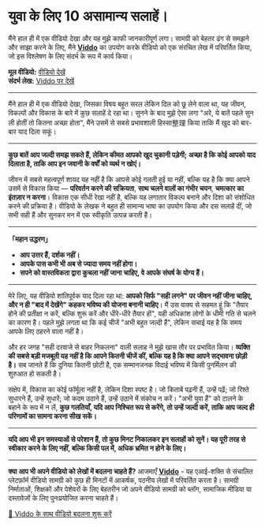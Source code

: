 # युवा के लिए 10 असामान्य सलाहें।

मैंने हाल ही में एक वीडियो देखा और यह मुझे काफी जानकारीपूर्ण लगा। सामग्री को बेहतर ढंग से समझने और साझा करने के लिए, मैंने **[Viddo](https://viddo.pro/)** का उपयोग करके वीडियो को एक संरचित लेख में परिवर्तित किया, जो इस विश्लेषण के लिए संदर्भ के रूप में कार्य किया।

**मूल वीडियो:** [वीडियो देखें](https://www.youtube.com/watch?v=qRc_pJKyo_k)  
**संदर्भ लेख:** [Viddo पर देखें](https://viddo.pro/zh/video-result/55c71dfb-3e4c-407d-9949-716752ab40b4)

---

मैंने हाल ही में एक वीडियो देखा, जिसका विषय बहुत सरल लेकिन दिल को छू लेने वाला था, यह जीवन, विकल्पों और विकास के बारे में कुछ सलाहें दे रहा था। सुनने के बाद मुझे ऐसा लगा "अरे, ये बातें पहले सुन ली होतीं तो कितना अच्छा होता", मैंने उसमें से सबसे प्रभावशाली हिस्सा整理 किया ताकि मैं खुद को बार-बार याद दिला सकूं।

---

**कुछ बातें आप जल्दी समझ सकते हैं, लेकिन कीमत आपको खुद चुकानी पड़ेगी; अच्छा है कि कोई आपको याद दिलाता है, ताकि आप इन जवानी के वर्षों को व्यर्थ न खोएं।**

जीवन में सबसे महत्वपूर्ण शायद यह नहीं है कि आपसे कोई गलती हुई या नहीं, बल्कि यह है कि क्या आपने उसमें से विकास किया — **परिवर्तन करने की सक्रियता**, **साथ चलने वालों का गंभीर चयन**, **चमत्कार का इंतज़ार न करना**। विकास एक सीधी रेखा नहीं है, बल्कि यह लगातार विकल्प बनाने और दिशा को संशोधित करने की प्रक्रिया है। वीडियो के लेखक ने बहुत ही सामान्य भाषा का उपयोग किया और दस सलाहें दीं, जो सभी सही हैं और सुनकर मन में एक स्वीकृति उत्पन्न करती हैं।

---

**「महान उद्धरण」**  
- **आप उत्तर हैं, दर्शक नहीं।**  
- **आपके पास कभी भी अब से ज्यादा समय नहीं होगा।**  
- **सपने को वास्तविकता द्वारा कुचला नहीं जाना चाहिए, वे आपके संघर्ष के योग्य हैं।**

---

मेरे लिए, यह वीडियो शांतिपूर्वक याद दिला रहा था: **आपको सिर्फ "सही लगने" पर जीवन नहीं जीना चाहिए, और न ही "बाद में देखेंगे" कहकर भविष्य की योजना बनानी चाहिए**। मैं उस वाक्य से सहमत हूं कि "तैयार होने की प्रतीक्षा न करें, बल्कि शुरू करें और धीरे-धीरे तैयार हों", यही अधिकांश लोगों के धीमी गति से चलने का कारण है। पहले मुझे लगता था कि कई चीजें "अभी बहुत जल्दी हैं", लेकिन सचाई यह है कि समय आपके लिए ठहरने वाला नहीं है।

और हर जगह "सही दरवाजे से बाहर निकलना" वाली सलाह ने मुझे खास तौर पर प्रभावित किया। **व्यक्ति की सबसे बड़ी मजबूती यह नहीं है कि आपने कितनी चीजें कीं, बल्कि यह है कि क्या आपने सद्भावना छोड़ी है।** सब जानते हैं कि दुनिया कितनी छोटी है, एक सम्मानजनक विदाई भविष्य में किसी पुनर्मिलन की शुरुआत हो सकती है।

संक्षेप में, विकास का कोई फॉर्मूला नहीं है, लेकिन दिशा स्पष्ट है। जो किताबें पढ़नी हैं, उन्हें पढ़ें; जो रिश्ते सुधारने हैं, उन्हें सुधारें; जो कदम उठाने हैं, उन्हें उठाने में संकोच न करें। "अभी युवा हैं" को टालने के बहाने के रूप में न लें, **कुछ गलतियाँ, यदि आप निश्चित रूप से करेंगे, तो उन्हें जल्दी करें, ताकि आप जल्द ही परिणामों का सामना करना सीख सकें।**

---

**यदि आप भी इन समस्याओं से परेशान हैं, तो कुछ मिनट निकालकर इन सलाहों को सुनें। यह पूरी तरह से स्वीकार करने के लिए नहीं, बल्कि किसी पल में, अधिक भ्रमित न होने के लिए।**

---

**क्या आप भी अपने वीडियो को लेखों में बदलना चाहते हैं?** आजमाएँ **[Viddo](https://viddo.pro/)** - यह एआई-शक्ति से संचालित प्लेटफ़ॉर्म वीडियो सामग्री को कुछ ही मिनटों में आकर्षक, पठनीय लेखों में परिवर्तित करता है। सामग्री निर्माताओं, शिक्षकों और पेशेवरों के लिए बेहतरीन जो अपने वीडियो सामग्री को ब्लॉग, सामाजिक मीडिया या दस्तावेज़ों के लिए पुनःप्रयोजित करना चाहते हैं।

[🚀 Viddo के साथ वीडियो बदलना शुरू करें](https://viddo.pro/)